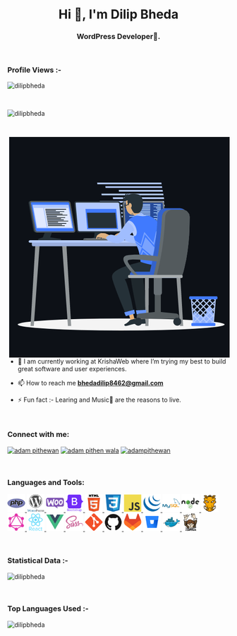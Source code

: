 <h1 align="center">Hi 👋, I'm Dilip Bheda</h1>
<h3 align="center">WordPress Developer🌟.</h3>

<br>
<p align="right"> <h3>Profile Views :-</h3> <img src="https://komarev.com/ghpvc/?username=dilipbheda&label=Profile%20views&color=0e75b6&style=flat"
    alt="dilipbheda" /> 
  </p>
<br>
<p><img align="center"
    src="https://github-profile-trophy.vercel.app/?username=dilipbheda&theme=dark"
    alt="dilipbheda" 
    bg_color=#808080/></p>

<br>

<p><img align="right" src="https://github.com/dilipbheda/dilipbheda/blob/main/animation_500_kxa883sd.gif" alt="dilipbheda" /></p>


- 🌱 I am currently working at KrishaWeb where I’m trying my best to build great software and user experiences.

- 📫 How to reach me **bhedadilip8462@gmail.com**

- ⚡ Fun fact :- Learing and Music🎵 are the reasons to live.

<br>

<h3 align="left">Connect with me:</h3>
<p align="left">
  <a href="https://www.linkedin.com/in/dilip-bheda-27342814a/" target="blank"><img align="center"
      src="https://raw.githubusercontent.com/rahuldkjain/github-profile-readme-generator/master/src/images/icons/Social/linked-in-alt.svg"
      alt="adam pithewan" height="30" width="40" /></a>
  <a href="https://www.facebook.com/app_scoped_user_id/1974369932810541/" target="blank"><img align="center"
      src="https://raw.githubusercontent.com/rahuldkjain/github-profile-readme-generator/master/src/images/icons/Social/facebook.svg"
      alt="adam pithen wala" height="30" width="40" /></a>
 <a href="http://twitter.com/dilip_8462" target="blank"><img align="center"
      src="https://raw.githubusercontent.com/rahuldkjain/github-profile-readme-generator/master/src/images/icons/Social/twitter.svg"
      alt="adampithewan" height="30" width="40" /></a>
</p>

<br>

<h3 align="left">Languages and Tools:</h3>
<p align="left"><a href="https://www.php.net/" target="_blank" rel="noreferrer">
    <img src="https://raw.githubusercontent.com/devicons/devicon/master/icons/php/php-original.svg"
      alt="bootstrap" width="40" height="40" /> </a><a href="https://wordpress.org/" target="_blank" rel="noreferrer">
    <img src="https://raw.githubusercontent.com/devicons/devicon/master/icons/wordpress/wordpress-original.svg"
      alt="bootstrap" width="40" height="40" /> </a><a href="https://woocommerce.com/" target="_blank" rel="noreferrer">
    <img src="https://raw.githubusercontent.com/devicons/devicon/master/icons/woocommerce/woocommerce-original.svg"
      alt="bootstrap" width="40" height="40" /> </a><a href="https://getbootstrap.com" target="_blank" rel="noreferrer">
    <img src="https://raw.githubusercontent.com/devicons/devicon/master/icons/bootstrap/bootstrap-plain-wordmark.svg"
      alt="bootstrap" width="40" height="40" /> </a><a href="https://www.w3.org/html/" target="_blank" rel="noreferrer"> <img
      src="https://raw.githubusercontent.com/devicons/devicon/master/icons/html5/html5-original-wordmark.svg"
      alt="html5" width="40" height="40" /> </a><a href="https://en.wikipedia.org/wiki/CSS" target="_blank" rel="noreferrer"> <img
      src="https://raw.githubusercontent.com/devicons/devicon/master/icons/css3/css3-original.svg"
      alt="html5" width="40" height="40" /> </a><a href="https://developer.mozilla.org/en-US/docs/Web/JavaScript" target="_blank"
    rel="noreferrer"> <img
      src="https://raw.githubusercontent.com/devicons/devicon/master/icons/javascript/javascript-original.svg"
      alt="javascript" width="40" height="40" /> </a><a href="https://jquery.com/" target="_blank"
    rel="noreferrer"> <img
      src="https://raw.githubusercontent.com/devicons/devicon/master/icons/jquery/jquery-original.svg"
      alt="javascript" width="40" height="40" /> </a><a href="https://www.mysql.com/" target="_blank" rel="noreferrer"> <img
      src="https://raw.githubusercontent.com/devicons/devicon/master/icons/mysql/mysql-original-wordmark.svg"
      alt="mysql" width="40" height="40" /> </a> </a> <a href="https://nodejs.org" target="_blank" rel="noreferrer"> <img
      src="https://raw.githubusercontent.com/devicons/devicon/master/icons/nodejs/nodejs-original-wordmark.svg"
      alt="nodejs" width="40" height="40" /> </a><a href="https://gruntjs.com/" target="_blank" rel="noreferrer"> <img
      src="https://github.com/devicons/devicon/blob/master/icons/grunt/grunt-original.svg"
      alt="gruntjs" width="40" height="40" /> </a><a href="https://graphql.org/" target="_blank" rel="noreferrer"> <img
      src="https://github.com/devicons/devicon/blob/master/icons/graphql/graphql-plain.svg"
      alt="graphql" width="40" height="40" /> </a><a href="https://reactjs.org/" target="_blank" rel="noreferrer"> <img
      src="https://raw.githubusercontent.com/devicons/devicon/master/icons/react/react-original-wordmark.svg"
      alt="react" width="40" height="40" /> </a><a href="https://vuejs.org/" target="_blank" rel="noreferrer"> <img
      src="https://raw.githubusercontent.com/devicons/devicon/master/icons/vuejs/vuejs-original.svg"
      alt="vuejs" width="40" height="40" /> </a> <a href="https://sass-lang.com" target="_blank" rel="noreferrer"> <img
      src="https://raw.githubusercontent.com/devicons/devicon/master/icons/sass/sass-original.svg" alt="sass" width="40"
      height="40" /> </a><a href="https://git-scm.com/" target="_blank" rel="noreferrer"> <img
      src="https://github.com/devicons/devicon/blob/master/icons/git/git-original.svg" alt="git" width="40"
      height="40" /> </a><a href="https://github.com/" target="_blank" rel="noreferrer"> <img
      src="https://github.com/devicons/devicon/blob/master/icons/github/github-original.svg" alt="github" width="40"
      height="40" /> </a><a href="https://about.gitlab.com/" target="_blank" rel="noreferrer"> <img
      src="https://github.com/devicons/devicon/blob/master/icons/gitlab/gitlab-original.svg" alt="gitlab" width="40"
      height="40" /> </a><a href="https://bitbucket.org/" target="_blank" rel="noreferrer"> <img
      src="https://github.com/devicons/devicon/blob/master/icons/bitbucket/bitbucket-original.svg" alt="bitbucket" width="40"
      height="40" /> </a><a href="https://www.docker.com/" target="_blank" rel="noreferrer"> <img
      src="https://github.com/devicons/devicon/blob/master/icons/docker/docker-original.svg" alt="docker" width="40"
      height="40" /> </a><a href="https://getcomposer.org/" target="_blank" rel="noreferrer"> <img
      src="https://github.com/devicons/devicon/blob/master/icons/composer/composer-original.svg" alt="getcomposer" width="40"
      height="40" /> </a></p>

<br>

<h3>Statistical Data :-</h3>
<p>
  <img align="center" src="https://github-readme-stats.vercel.app/api?username=dilipbheda&count_private=true&show_icons=true&theme=dark" alt="dilipbheda" />
</p>

<br>

<h3>Top Languages Used :-</h3>
<p>
  <img align="center"
    src="https://github-readme-stats.vercel.app/api/top-langs?username=dilipbheda&show_icons=true&locale=en&bg_color=0d1117&text_color=ffffff&layout=compact"
    alt="dilipbheda" 
    bg_color=#808080/>
</p>
